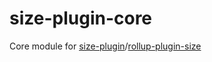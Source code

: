 # size-plugin-core

Core module for [size-plugin](https://github.com/GoogleChromeLabs/size-plugin)/[rollup-plugin-size](https://github.com/luwes/rollup-plugin-size)

